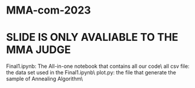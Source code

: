 # MMA-com-2023
# SLIDE IS ONLY AVALIABLE TO THE MMA JUDGE
Final1.ipynb: The All-in-one notebook that contains all our code\\
all csv file: the data set used in the Final1.ipynb\\
plot.py: the file that generate the sample of Annealing Algorithm\\
